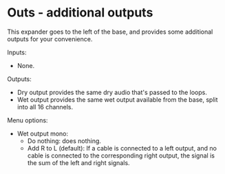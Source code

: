 # Outs - additional outputs

This expander goes to the left of the base, and provides some additional outputs for your convenience.

Inputs:
- None.  

Outputs: 
- Dry output provides the same dry audio that's passed to the loops.
- Wet output provides the same wet output available from the base, split into all 16 channels.  

Menu options:
- Wet output mono:
    - Do nothing: does nothing.
    - Add R to L (default): If a cable is connected to a left output, and no cable is connected to the corresponding right output, the signal is the sum of the left and right signals.

